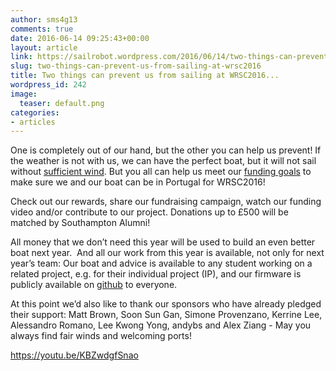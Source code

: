 ```yaml
---
author: sms4g13
comments: true
date: 2016-06-14 09:25:43+00:00
layout: article
link: https://sailrobot.wordpress.com/2016/06/14/two-things-can-prevent-us-from-sailing-at-wrsc2016/
slug: two-things-can-prevent-us-from-sailing-at-wrsc2016
title: Two things can prevent us from sailing at WRSC2016...
wordpress_id: 242
image:
  teaser: default.png
categories:
- articles
---
```


One is completely out of our hand, but the other you can help us prevent! If the weather is not with us, we can have the perfect boat, but it will not sail without [sufficient wind](https://sailrobot.wordpress.com/2016/06/12/quiz-what-is-wrong-in-this-picture/). But you all can help us meet our [funding goals](https://southampton.hubbub.net/p/sailrobot) to make sure we and our boat can be in Portugal for WRSC2016!

Check out our rewards, share our fundraising campaign, watch our funding video and/or contribute to our project. Donations up to £500 will be matched by Southampton Alumni!

All money that we don’t need this year will be used to build an even better boat next year.  And all our work from this year is available, not only for next year’s team: Our boat and advice is available to any student working on a related project, e.g. for their individual project (IP), and our firmware is publicly available on [github](https://github.com/Maritime-Robotics-Student-Society/sailing-robot) to everyone.

At this point we’d also like to thank our sponsors who have already pledged their support: Matt Brown, Soon Sun Gan, Simone Provenzano, Kerrine Lee, Alessandro Romano, Lee Kwong Yong, andybs and Alex Ziang - May you always find fair winds and welcoming ports!

https://youtu.be/KBZwdgfSnao
